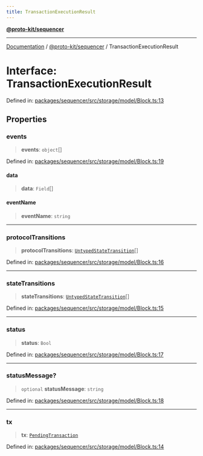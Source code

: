 ```yaml
---
title: TransactionExecutionResult
---
```


[**@proto-kit/sequencer**](../README.md)

***

[Documentation](../../../README.md) / [@proto-kit/sequencer](../README.md) / TransactionExecutionResult

# Interface: TransactionExecutionResult

Defined in: [packages/sequencer/src/storage/model/Block.ts:13](https://github.com/proto-kit/framework/blob/28efa802e3737fc3b77339148b307ef7246f3ef1/packages/sequencer/src/storage/model/Block.ts#L13)

## Properties

### events

> **events**: `object`[]

Defined in: [packages/sequencer/src/storage/model/Block.ts:19](https://github.com/proto-kit/framework/blob/28efa802e3737fc3b77339148b307ef7246f3ef1/packages/sequencer/src/storage/model/Block.ts#L19)

#### data

> **data**: `Field`[]

#### eventName

> **eventName**: `string`

***

### protocolTransitions

> **protocolTransitions**: [`UntypedStateTransition`](../classes/UntypedStateTransition.md)[]

Defined in: [packages/sequencer/src/storage/model/Block.ts:16](https://github.com/proto-kit/framework/blob/28efa802e3737fc3b77339148b307ef7246f3ef1/packages/sequencer/src/storage/model/Block.ts#L16)

***

### stateTransitions

> **stateTransitions**: [`UntypedStateTransition`](../classes/UntypedStateTransition.md)[]

Defined in: [packages/sequencer/src/storage/model/Block.ts:15](https://github.com/proto-kit/framework/blob/28efa802e3737fc3b77339148b307ef7246f3ef1/packages/sequencer/src/storage/model/Block.ts#L15)

***

### status

> **status**: `Bool`

Defined in: [packages/sequencer/src/storage/model/Block.ts:17](https://github.com/proto-kit/framework/blob/28efa802e3737fc3b77339148b307ef7246f3ef1/packages/sequencer/src/storage/model/Block.ts#L17)

***

### statusMessage?

> `optional` **statusMessage**: `string`

Defined in: [packages/sequencer/src/storage/model/Block.ts:18](https://github.com/proto-kit/framework/blob/28efa802e3737fc3b77339148b307ef7246f3ef1/packages/sequencer/src/storage/model/Block.ts#L18)

***

### tx

> **tx**: [`PendingTransaction`](../classes/PendingTransaction.md)

Defined in: [packages/sequencer/src/storage/model/Block.ts:14](https://github.com/proto-kit/framework/blob/28efa802e3737fc3b77339148b307ef7246f3ef1/packages/sequencer/src/storage/model/Block.ts#L14)
